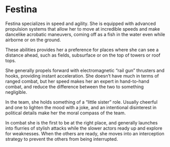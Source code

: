 # Festina

Festina specializes in speed and agility. She is equipped with advanced propulsion systems that allow her to move at incredible speeds and make dancelike acrobatic maneuvers, coming off as a fish in the water even while airborne or on the ground.

These abilities provides her a preference for places where she can see a distance ahead, such as fields, subsurface or on the top of towers or roof tops.

She generally propels forward with electromagnetic “rail gun” thrusters and hooks, providing instant acceleration. She doesn’t have much in terms of ranged combat, but her speed makes her an expert in hand-to-hand combat, and reduce the difference between the two to something negligible.

In the team, she holds something of a “little sister” role. Usually cheerful and one to lighten the mood with a joke, and an intentional disinterest in political details make her the moral compass of the team.

In combat she is the first to be at the right place, and generally launches into flurries of stylish attacks while the slower actors ready up and explore for weaknesses. When the others are ready, she moves into an interception strategy to prevent the others from being interrupted.
